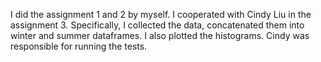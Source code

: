 I did the assignment 1 and 2 by myself.
I cooperated with Cindy Liu in the assignment 3.
Specifically, I collected the data, concatenated them into winter and summer dataframes. I also plotted the histograms.
Cindy was responsible for running the tests.